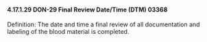 #### 4.17.1.29 DON-29 Final Review Date/Time (DTM) 03368

Definition: The date and time a final review of all documentation and labeling of the blood material is completed.
